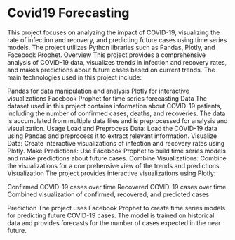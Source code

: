 # Covid19 Forecasting
This project focuses on analyzing the impact of COVID-19, visualizing the rate of infection and recovery, and predicting future cases using time series models. The project utilizes Python libraries such as Pandas, Plotly, and Facebook Prophet.
Overview
This project provides a comprehensive analysis of COVID-19 data, visualizes trends in infection and recovery rates, and makes predictions about future cases based on current trends. The main technologies used in this project include:

Pandas for data manipulation and analysis
Plotly for interactive visualizations
Facebook Prophet for time series forecasting
Data
The dataset used in this project contains information about COVID-19 patients, including the number of confirmed cases, deaths, and recoveries. The data is accumulated from multiple data files and is preprocessed for analysis and visualization.
Usage
Load and Preprocess Data: Load the COVID-19 data using Pandas and preprocess it to extract relevant information.
Visualize Data: Create interactive visualizations of infection and recovery rates using Plotly.
Make Predictions: Use Facebook Prophet to build time series models and make predictions about future cases.
Combine Visualizations: Combine the visualizations for a comprehensive view of the trends and predictions.
Visualization
The project provides interactive visualizations using Plotly:

Confirmed COVID-19 cases over time
Recovered COVID-19 cases over time
Combined visualization of confirmed, recovered, and predicted cases

Prediction
The project uses Facebook Prophet to create time series models for predicting future COVID-19 cases. The model is trained on historical data and provides forecasts for the number of cases expected in the near future.
